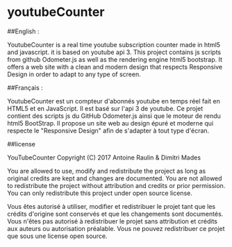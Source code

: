 # youtubeCounter

##English :

YoutubeCounter is a real time youtube subscription counter made in html5 and javascript.
it is based on youtube api 3.
This project contains js scripts from github Odometer.js as well as the rendering engine html5 bootstrap.
It offers a web site with a clean and modern design that respects Responsive Design in order to adapt to any type of screen.

##Français :

YoutubeCounter est un compteur d'abonnés youtube en temps réel fait en HTML5 et en JavaScript.
Il est basé sur l'api 3 de youtube.
Ce projet contient des scripts js du GitHub Odometer.js ainsi que le moteur de rendu html5 BootStrap.
Il propose un site web au design épuré et moderne qui respecte le "Responsive Design" afin de s'adapter à tout type d'écran.

##license

YouTubeCounter Copyright (C) 2017 Antoine Raulin & Dimitri Mades

You are allowed to use, modify and redistribute the project as long as original credits are kept and changes are documented. You are not allowed to redistribute the project without attribution and credits or prior permission. You can only redistribute this project under open source license.

Vous êtes autorisé à utiliser, modifier et redistribuer le projet tant que les crédits d'origine sont conservés et que les changements sont documentés. Vous n'êtes pas autorisé à redistribuer le projet sans attribution et crédits aux auteurs ou autorisation préalable. Vous ne pouvez redistribuer ce projet que sous une license open source.
